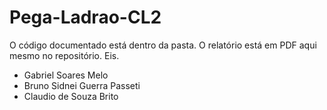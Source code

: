 # Pega-Ladrao-CL2
O código documentado está dentro da pasta.
O relatório está em PDF aqui mesmo no repositório.
Eis.

* Gabriel Soares Melo
* Bruno Sidnei Guerra Passeti
* Claudio de Souza Brito
